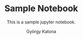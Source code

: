 ---
layout:     notebook
title:      Sample Notebook
author:     György Katona
tags: 		notebook sample
subtitle:   This is a sample jupyter notebook.
img_preview:	"img/sample_header.jpg"

notebookfilename: intro
visualworkflow: true
---